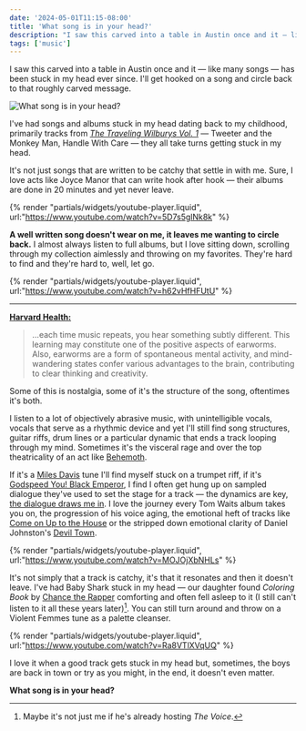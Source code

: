 ```yaml
---
date: '2024-05-01T11:15-08:00'
title: 'What song is in your head?'
description: "I saw this carved into a table in Austin once and it — like many songs — has been stuck in my head ever since. I'll get hooked on a song and circle back to that roughly carved message."
tags: ['music']
---
```

I saw this carved into a table in Austin once and it — like many songs — has been stuck in my head ever since. I'll get hooked on a song and circle back to that roughly carved message.<!-- excerpt -->

<img src="https://coryd.dev/.netlify/images/?url=https://coryd.dev/media/blog/what-song.png&fm=webp&q=85&w=1000" alt="What song is in your head?" class="image-banner" loading="eager" decoding="async" />

I've had songs and albums stuck in my head dating back to my childhood, primarily tracks from [*The Traveling Wilburys Vol. 1*](https://en.wikipedia.org/wiki/Traveling_Wilburys_Vol._1) — Tweeter and the Monkey Man, Handle With Care — they all take turns getting stuck in my head.

It's not just songs that are written to be catchy that settle in with me. Sure, I love acts like Joyce Manor that can write hook after hook — their albums are done in 20 minutes and yet never leave.

{% render "partials/widgets/youtube-player.liquid", url:"https://www.youtube.com/watch?v=5D7s5glNk8k" %}

<strong class="highlight-text">A well written song doesn't wear on me, it leaves me wanting to circle back.</strong> I almost always listen to full albums, but I love sitting down, scrolling through my collection aimlessly and throwing on my favorites. They're hard to find and they're hard to, well, let go.

{% render "partials/widgets/youtube-player.liquid", url:"https://www.youtube.com/watch?v=h62vHfHFUtU" %}

---

**[Harvard Health:](https://www.health.harvard.edu/blog/why-you-cant-get-a-song-out-of-your-head-and-what-to-do-about-it-2017100412490)**
> …each time music repeats, you hear something subtly different. This learning may constitute one of the positive aspects of earworms. Also, earworms are a form of spontaneous mental activity, and mind-wandering states confer various advantages to the brain, contributing to clear thinking and creativity.

Some of this is nostalgia, some of it's the structure of the song, oftentimes it's both.

I listen to a lot of objectively abrasive music, with unintelligible vocals, vocals that serve as a rhythmic device and yet I'll still find song structures, guitar riffs, drum lines or a particular dynamic that ends a track looping through my mind. Sometimes it's the visceral rage and over the top theatricality of an act like [Behemoth](https://en.wikipedia.org/wiki/Behemoth_%28band%29).

If it's a [Miles Davis](https://en.wikipedia.org/wiki/Miles_Davis) tune I'll find myself stuck on a trumpet riff, if it's [Godspeed You! Black Emperor](https://en.wikipedia.org/wiki/Godspeed_You!_Black_Emperor), I find I often get hung up on sampled dialogue they've used to set the stage for a track — the dynamics are key, [the dialogue draws me in](https://www.youtube.com/watch?v=VGKc3T7OVHE). I love the journey every Tom Waits album takes you on, the progression of his voice aging, the emotional heft of tracks like [Come on Up to the House](https://en.wikipedia.org/wiki/Come_On_Up_to_the_House) or the stripped down emotional clarity of Daniel Johnston's [Devil Town](https://www.youtube.com/watch?v=iFivJr41y4s).

{% render "partials/widgets/youtube-player.liquid", url:"https://www.youtube.com/watch?v=MOJOjXbNHLs" %}

It's not simply that a track is catchy, it's that it resonates and then it doesn't leave. I've had Baby Shark stuck in my head — our daughter found *Coloring Book* by [Chance the Rapper](https://en.wikipedia.org/wiki/Chance_the_Rapper) comforting and often fell asleep to it (I still can't listen to it all these years later)[^1]. You can still turn around and throw on a Violent Femmes tune as a palette cleanser.

{% render "partials/widgets/youtube-player.liquid", url:"https://www.youtube.com/watch?v=Ra8VTlXVqUQ" %}

I love it when a good track gets stuck in my head but, sometimes, the boys are back in town or try as you might, in the end, it doesn't even matter.

<strong class="highlight-text">What song is in your head?</strong>

[^1]: Maybe it's not just me if he's already hosting *The Voice*.
